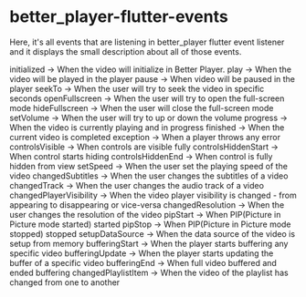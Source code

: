 # better_player-flutter-events

Here, it's all events that are listening in better_player flutter event listener and it displays the small description about all of those events.

initialized → When the video will initialize in Better Player.
play → When the video will be played in the player
pause → When video will be paused in the player
seekTo → When the user will try to seek the video in specific seconds
openFullscreen → When the user will try to open the full-screen mode
hideFullscreen → When the user will close the full-screen mode
setVolume → When the user will try to up or down the volume
progress → When the video is currently playing and in progress
finished → When the current video is completed
exception → When a player throws any error
controlsVisible → When controls are visible fully
controlsHiddenStart → When control starts hiding
controlsHiddenEnd → When control is fully hidden from view
setSpeed → When the user set the playing speed of the video
changedSubtitles → When the user changes the subtitles of a video
changedTrack → When the user changes the audio track of a video
changedPlayerVisibility → When the video player visibility is changed - from appearing to disappearing or vice-versa
changedResolution → When the user changes the resolution of the video
pipStart → When PIP(Picture in Picture mode started) started
pipStop → When PIP(Picture in Picture mode stopped) stopped
setupDataSource → When the data source of the video is setup from memory
bufferingStart → When the player starts buffering any specific video
bufferingUpdate → When the player starts updating the buffer of a specific video
bufferingEnd → When full video buffered and ended buffering
changedPlaylistItem → When the video of the playlist has changed from one to another
